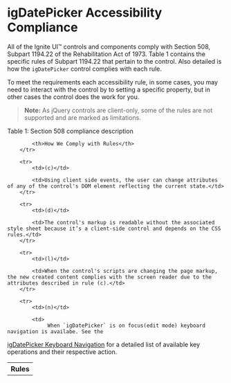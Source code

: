 ﻿<!--
|metadata|
{
    "fileName": "igdatepicker-accessibility-compliance",
    "controlName": "igDatePicker",
    "tags": ["Section 508"]
}
|metadata|
-->

# igDatePicker Accessibility Compliance

All of the Ignite UI™ controls and components comply with Section 508, Subpart 1194.22 of the Rehabilitation Act of 1973. Table 1 contains the specific rules of Subpart 1194.22 that pertain to the control. Also detailed is how the `igDatePicker` control complies with each rule.

To meet the requirements each accessibility rule, in some cases, you may need to interact with the control by to setting a specific property, but in other cases the control does the work for you.

> **Note:** As jQuery controls are client-only, some of the rules are not supported and are marked as limitations.

Table 1: Section 508 compliance description
<table class="table">
    <tbody>
        <tr>
            <th>Rules</th>

            <th>How We Comply with Rules</th>
        </tr>

        <tr>
            <td>(c)</td>

            <td>Using client side events, the user can change attributes of any of the control's DOM element reflecting the current state.</td>
        </tr>

        <tr>
            <td>(d)</td>

            <td>The control's markup is readable without the associated style sheet because it’s a client-side control and depends on the CSS rules.</td>
        </tr>

        <tr>
            <td>(l)</td>

            <td>When the control's scripts are changing the page markup, the new created content complies with the screen reader due to the attributes described in rule (c).</td>
        </tr>

        <tr>
            <td>(n)</td>

            <td>
                 When `igDatePicker` is on focus(edit mode) keyboard navigation is availabe. See the
[igDatePicker Keyboard Navigation](igDatePicker-Keyboard-Navigation.html) for a detailed list of available key operations and their respective action.
            </td>
        </tr>
    </tbody>
</table>

